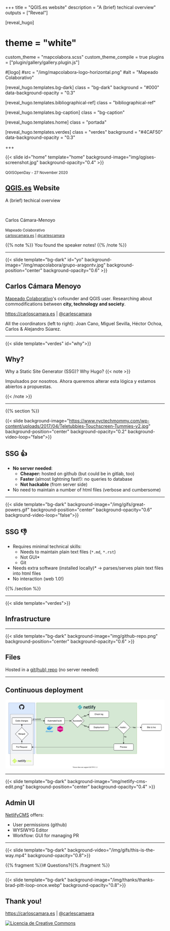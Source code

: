 +++
title = "QGIS.es website"
description = "A (brief) techical overview"
outputs = ["Reveal"]


[reveal_hugo]
# theme = "white"
custom_theme = "mapcolabora.scss"
custom_theme_compile = true
plugins = ["plugin/gallery/gallery.plugin.js"]

#[logo]
#src = "/img/mapcolabora-logo-horizontal.png"
#alt = "Mapeado Colaborativo"

[reveal_hugo.templates.bg-dark]
class = "bg-dark"
background = "#000"
data-background-opacity = "0.3"

[reveal_hugo.templates.bibliographical-ref]
class = "bibliographical-ref"

[reveal_hugo.templates.bg-caption]
class = "bg-caption"

[reveal_hugo.templates.home]
class = "portada"

[reveal_hugo.templates.verdes]
class = "verdes"
background = "#4CAF50"
data-background-opacity = "0.3"

+++

{{< slide id="home"  template="home" background-image="img/qgises-screenshot.jpg" background-opacity="0.4" >}}

<div class="borders">

<small>QGISOpenDay - 27 November 2020</small>


<h2><a href="https://qgis.es">QGIS.es</a> Website</h2>
<p>A (brief) techical overview</p>
</br>

<p>Carlos Cámara-Menoyo</p>

<small>Mapeado Colaborativo<br>
<a href="https://carloscamara.es">carloscamara.es</a> | <a href="https://twitter.com/carlescamara">@carlescamara</a></small>

</div>

{{% note %}}
You found the speaker notes!
{{% /note %}}

---

<!-- {{< slide background-image="/img/sobre-mi.png" background-size="contained">}} -->

{{< slide template="bg-dark" id="yo" background-image="/img/mapcolabora/grupo-aragontv.jpg" background-position="center" background-opacity="0.6" >}}

## Carlos Cámara Menoyo

[Mapeado Colaborativo](https://mapcolabora.org)'s cofounder and QGIS user. Researching about commodifications between **city, technology and society**.


https://carloscamara.es | <i class="fab fa-twitter"></i>[@carlescamara](https://twitter.com/carlescamara)

<div class=bg-caption>All the coordinators (left to right): Joan Cano, Miguel Sevilla, Héctor Ochoa, Carlos & Alejandro Súarez.</div>


---

{{< slide template="verdes" id="why">}}

## Why?

Why a Static Site Generator (SSG)? Why Hugo?
{{< note >}}

Impulsados por nosotros. Ahora queremos alterar esta lógica y estamos abiertos a propuestas.

{{< /note >}}

---

{{% section %}}

{{< slide  background-image="https://www.nyctechmommy.com/wp-content/uploads/2017/04/Teletubbies-Touchscreen-Tummies-v2.jpg" background-position="center" background-opacity="0.2" background-video-loop="false">}} 

<!-- {{< slide  background-image="https://i.pinimg.com/originals/2a/ca/f3/2acaf3443fe63bc4411e16e4c1e69293.jpg" background-position="center" background-opacity="0.2" background-video-loop="false">}}  -->


## SSG 👍

* **No server needed**:
   * **Cheaper:** hosted on github (but could be in gitlab, too)
   * **Faster** (almost lightning fast!): no queries to database
   * **Not hackable** (from server side)
* No need to maintain a number of html files (verbose and cumbersome)

---

{{< slide template="bg-dark" background-image="/img/gifs/great-powers.gif" background-position="center" background-opacity="0.6" background-video-loop="false">}} 

## SSG 👎

* Requires minimal technical skills:
   * Needs to maintain plain text files (`*.md`, `*.rst`)
   * Not GUI*
   * Git
* Needs extra software (installed locally)* -> parses/serves plain text files into html files
* No interaction (web 1.0!)


{{% /section %}}

---

{{< slide template="verdes">}}

## Infrastructure

---

{{< slide template="bg-dark" background-image="img/github-repo.png" background-position="center" background-opacity="0.6" >}}

## Files

Hosted in a [git(hub) repo](https://github.com/qgises/qgis-es) (no server needed)

---

## Continuous deployment


![img/hugo-netlify.drawio](img/hugo-netlify-02.svg)


---

{{< slide template="bg-dark" background-image="img/netlify-cms-edit.png" background-position="center" background-opacity="0.4" >}}

## Admin UI

[NetlifyCMS](https://www.netlifycms.org/) offers:

* User permissions (github)
* WYSIWYG Editor
* Workflow: GUI for managing PR

---

{{< slide template="bg-dark" background-video="/img/gifs/this-is-the-way.mp4" background-opacity="0.8">}}

{{% fragment %}}# Questions?{{% /fragment %}}

---

{{< slide template="bg-dark" background-image="/img/thanks/thanks-brad-pitt-loop-once.webp" background-opacity="0.8">}}

## Thank you!

https://carloscamara.es | [@carlescamaera](https://twitter.com/carlescamara)

<a rel="license" href="http://creativecommons.org/licenses/by-sa/4.0/"><img alt="Licencia de Creative Commons" style="border-width:0" src="https://i.creativecommons.org/l/by-sa/4.0/88x31.png" /></a></small>



